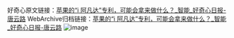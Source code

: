好奇心原文链接：[苹果的“i 阿凡达”专利，可能会拿来做什么？_智能_好奇心日报-唐云路](https://www.qdaily.com/articles/2045.html)
WebArchive归档链接：[苹果的“i 阿凡达”专利，可能会拿来做什么？_智能_好奇心日报-唐云路](http://web.archive.org/web/20190623150751/https://www.qdaily.com/articles/2045.html)
![image](http://ww3.sinaimg.cn/large/007d5XDply1g3v4ndeg74j30u03bjayk)